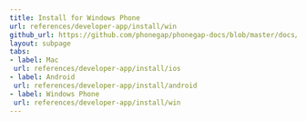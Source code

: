 ```yaml
---
title: Install for Windows Phone
url: references/developer-app/install/win
github_url: https://github.com/phonegap/phonegap-docs/blob/master/docs/3-references/developer-app/1-install/3-win.html.md
layout: subpage
tabs:
- label: Mac
 url: references/developer-app/install/ios
- label: Android
 url: references/developer-app/install/android
- label: Windows Phone
 url: references/developer-app/install/win
---
```

